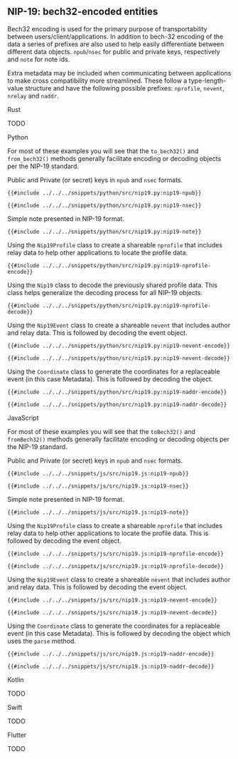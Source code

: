 ## NIP-19: bech32-encoded entities

Bech32 encoding is used for the primary purpose of transportability between users/client/applications. 
In addition to bech-32 encoding of the data a series of prefixes are also used to help easily differentiate between different data objects. 
`npub`/`nsec` for public and private keys, respectively and `note` for note ids. 

Extra metadata may be included when communicating between applications to make cross compatibility more streamlined. 
These follow a type-length-value structure and have the following possible prefixes: `nprofile`, `nevent`, `nrelay` and `naddr`.

<custom-tabs category="lang">

<div slot="title">Rust</div>
<section>

TODO

</section>

<div slot="title">Python</div>
<section>

For most of these examples you will see that the `to_bech32()` and `from_bech32()` methods generally facilitate encoding or decoding objects per the NIP-19 standard.

Public and Private (or secret) keys in `npub` and `nsec` formats.

```python,ignore
{{#include ../../../snippets/python/src/nip19.py:nip19-npub}}
```

```python,ignore
{{#include ../../../snippets/python/src/nip19.py:nip19-nsec}}
```

Simple note presented in NIP-19 format.

```python,ignore
{{#include ../../../snippets/python/src/nip19.py:nip19-note}}
```

Using the `Nip19Profile` class to create a shareable `nprofile` that includes relay data to help other applications to locate the profile data.

```python,ignore
{{#include ../../../snippets/python/src/nip19.py:nip19-nprofile-encode}}
```

Using the `Nip19` class to decode the previously shared profile data. This class helps generalize the decoding process for all NIP-19 objects.

```python,ignore
{{#include ../../../snippets/python/src/nip19.py:nip19-nprofile-decode}}
```

Using the `Nip19Event` class to create a shareable `nevent` that includes author and relay data. This is followed by decoding the event object.

```python,ignore
{{#include ../../../snippets/python/src/nip19.py:nip19-nevent-encode}}
```

```python,ignore
{{#include ../../../snippets/python/src/nip19.py:nip19-nevent-decode}}
```

Using the `Coordinate` class to generate the coordinates for a replaceable event (in this case Metadata). This is followed by decoding the object.

```python,ignore
{{#include ../../../snippets/python/src/nip19.py:nip19-naddr-encode}}
```

```python,ignore
{{#include ../../../snippets/python/src/nip19.py:nip19-naddr-decode}}
```

</section>

<div slot="title">JavaScript</div>
<section>

For most of these examples you will see that the `toBech32()` and `fromBech32()` methods generally facilitate encoding or decoding objects per the NIP-19 standard.

Public and Private (or secret) keys in `npub` and `nsec` formats.

```javascript,ignore
{{#include ../../../snippets/js/src/nip19.js:nip19-npub}}
```

```javascript,ignore
{{#include ../../../snippets/js/src/nip19.js:nip19-nsec}}
```

Simple note presented in NIP-19 format.

```javascript,ignore
{{#include ../../../snippets/js/src/nip19.js:nip19-note}}
```

Using the `Nip19Profile` class to create a shareable `nprofile` that includes relay data to help other applications to locate the profile data. This is followed by decoding the event object.

```javascript,ignore
{{#include ../../../snippets/js/src/nip19.js:nip19-nprofile-encode}}
```

```javascript,ignore
{{#include ../../../snippets/js/src/nip19.js:nip19-nprofile-decode}}
```

Using the `Nip19Event` class to create a shareable `nevent` that includes author and relay data. This is followed by decoding the event object.

```javascript,ignore
{{#include ../../../snippets/js/src/nip19.js:nip19-nevent-encode}}
```

```javascript,ignore
{{#include ../../../snippets/js/src/nip19.js:nip19-nevent-decode}}
```

Using the `Coordinate` class to generate the coordinates for a replaceable event (in this case Metadata). This is followed by decoding the object which uses the `parse` method.

```javascript,ignore
{{#include ../../../snippets/js/src/nip19.js:nip19-naddr-encode}}
```

```javascript,ignore
{{#include ../../../snippets/js/src/nip19.js:nip19-naddr-decode}}
```

</section>

<div slot="title">Kotlin</div>
<section>

TODO

</section>

<div slot="title">Swift</div>
<section>

TODO

</section>

<div slot="title">Flutter</div>
<section>

TODO

</section>
</custom-tabs>
